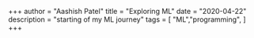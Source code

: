 +++
author = "Aashish Patel"
title = "Exploring ML"
date = "2020-04-22"
description = "starting of my ML journey"
tags = [
    "ML","programming",
]
+++